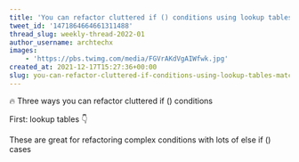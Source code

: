 ```yaml
---
title: 'You can refactor cluttered if () conditions using lookup tables, match statements, and switch statements'
tweet_id: '1471864664661311488'
thread_slug: weekly-thread-2022-01
author_username: archtechx
images:
    - 'https://pbs.twimg.com/media/FGVrAKdVgAIWfwk.jpg'
created_at: 2021-12-17T15:27:36+00:00
slug: you-can-refactor-cluttered-if-conditions-using-lookup-tables-match-statements-and-switch-statements
---
```

🔥 Three ways you can refactor cluttered if () conditions

First: lookup tables 👇

These are great for refactoring complex conditions with lots of else if () cases

